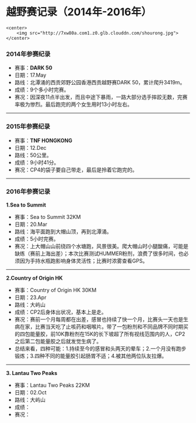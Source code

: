 # 越野赛记录（2014年-2016年）

```
<center>
    <img src="http://7xw80a.com1.z0.glb.clouddn.com/shourong.jpg">
</center>
```


### 2014年参赛纪录 
- 赛事：**DARK 50** 
- 日期：17.May 
- 路线：北潭涌的西贡郊野公园香港西贡越野赛DARK 50，累计爬升3419m。
- 成绩：9个多小时完赛。
- 赛况：因深夜11点半出发，而且中途下暴雨，一路大部分选手摔跤无数，完赛率极为惨烈。最后跑完的两个女生用时13小时左右。

---

### 2015年参赛纪录

- 赛事：**TNF HONGKONG**
- 日期：12.Dec
- 路线：50公里。
- 成绩：9小时41分。
- 赛况：CP4的袋子要自己带走，最后是拎着它跑完的。

---

### 2016年参赛记录

**1.Sea to Summit**
- 赛事：Sea to Summit 32KM
- 日期：20.Mar
- 路线：海平面跑到大帽山顶，再到北潭涌。
- 成绩：5小时完赛。
- 赛况：上大帽山山前绕四个水塘跑，风景很美。爬大帽山时小腿酸痛，可能是缺练（赛前上海出差）；本次比赛测试HUMMER粉剂，浪费了很多时间，也必须因为手持水瓶跑影响身体灵活性；比赛时浓雾查看GPS。

---

**2.Country of Origin HK** 
- 赛事：Country of Origin HK 30KM  
- 日期：23.Apr
- 路线：大屿山
- 成绩：CP2后身体出状况，基本上是走。
- 赛况：赛前一个月每周都在出差，感冒也持续了快一个月，比赛头一天也是生病在家，比赛当天吃了止咳药和咽喉片。带了一包粉剂和不同品牌不同时期买的四包能量胶，前10K靠粉剂在15K的长下坡超了所有视线范围内的人，CP2之后第二包能量胶之后就发觉生病了。
- 总结来看，四种可能：1.持续至今的感冒和头两天的晕车；2.一个月没有跑步锻炼；3.四种不同的能量胶引起肠胃不适；4.被其他两位队友拉爆。

---

**3. Lantau Two Peaks**
- 赛事：Lantau Two Peaks 22KM 
- 日期：02.Oct
- 路线：大屿山
- 成绩： 
- 赛况： 
 